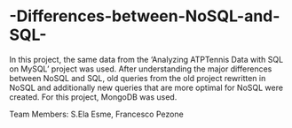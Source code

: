 # -Differences-between-NoSQL-and-SQL-

In this project, the same data from the ‘Analyzing ATPTennis Data with SQL on MySQL’ project was used. After understanding the major differences
between NoSQL and SQL, old queries from the old project rewritten in NoSQL and additionally
new queries that are more optimal for NoSQL were created. For this project, MongoDB was
used.

Team Members: S.Ela Esme, Francesco Pezone
